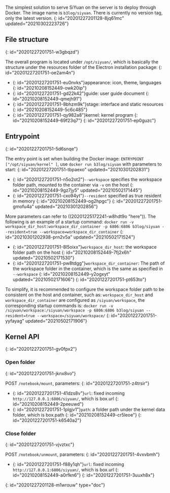 The simplest solution to serve SiYuan on the server is to deploy through Docker. The image name is `b3log/siyuan`. There is currently no version tag, only the latest version.
{: id="20201227201128-8jq61mc" updated="20210302223726"}

## File structure
{: id="20201227201751-w3gbqzd"}

The overall program is located under `/opt/siyuan/`, which is basically the structure under the resources folder of the Electron installation package:
{: id="20201227201751-oe2am4n"}

* {: id="20201227201751-eu0nvks"}appearance: icon, theme, languages
  {: id="20210208152449-owk20ip"}
* {: id="20201227201751-gd22k42"}guide: user guide document
  {: id="20210208152449-qmejh91"}
* {: id="20201227201751-8bhzm9k"}stage: interface and static resources
  {: id="20210208152449-5c6c485"}
* {: id="20201227201751-qy982a8"}kernel: kernel program
  {: id="20210208152449-69f23q7"}
{: id="20201227201751-ep0guzc"}

## Entrypoint
{: id="20201227201751-5d6snqe"}

The entry point is set when building the Docker image: `ENTRYPOINT ["/opt/siyuan/kernel" ]`, use `docker run b3log/siyuan` with parameters to start:
{: id="20201227201751-tbpaexo" updated="20210301202831"}

* {: id="20201227201751-n5o2ot2"}`--workspace` specifies the workspace folder path, mounted to the container via `-v` on the host
  {: id="20210208152449-9gz7jy5" updated="20210502171445"}
* {: id="20201227201751-cxo94yt"}`--resident` specified as true resident in memory
  {: id="20210208152449-og2hpgc"}
{: id="20201227201751-gmofu4a" updated="20210301202856"}

More parameters can refer to ((20201225172241-w8hdt9o "here")). The following is an example of a startup command: `docker run -v workspace_dir_host:workspace_dir_container -p 6806:6806 b3log/siyuan --resident=true --workspace=workspace_dir_container`
{: id="20210301202938-prn2v5a" updated="20210502171524"}

* {: id="20201227201751-8l5oixx"}`workspace_dir_host`: the workspace folder path on the host
  {: id="20210208152449-7fj2x6h" updated="20210502171530"}
* {: id="20201227201751-pw8tdgg"}`workspace_dir_container`: The path of the workspace folder in the container, which is the same as specified in `--workspace`
  {: id="20210208152449-y2ogxyt" updated="20210502171606"}
{: id="20201227201751-pt653to"}

To simplify, it is recommended to configure the workspace folder path to be consistent on the host and container, such as: `workspace_dir_host` and `workspace_dir_container` are configured as `/siyuan/workspace`, the corresponding startup commands is: `docker run -v /siyuan/workspace:/siyuan/workspace -p 6806:6806 b3log/siyuan --resident=true --workspace=/siyuan/workspace/`
{: id="20201227201751-yyfayag" updated="20210502171906"}

## Kernel API
{: id="20201227201751-gv0fpx2"}

### Open folder
{: id="20201227201751-jknx8vo"}

POST `/notebook/mount`, parameters:
{: id="20201227201751-z4trsir"}

* {: id="20201227201751-41dzs8v"}`url`: fixed incoming `http://127.0.0.1:6806/siyuan/`, which is box.url
  {: id="20210208152449-2peeuwd"}
* {: id="20201227201751-1plgjv1"}`path`: a folder path under the kernel data folder, which is box.path
  {: id="20210208152449-cr5leoe"}
{: id="20201227201751-k6540a2"}

### Close folder
{: id="20201227201751-vjvztxc"}

POST `/notebook/unmount`, parameters:
{: id="20201227201751-4vxvbmh"}

* {: id="20201227201751-f88y1qh"}`url`: fixed incoming `http://127.0.0.1:6806/siyuan/`, which is box.url
  {: id="20210208152449-a0rfkn6"}
{: id="20201227201751-3uuxh8x"}


{: id="20201227201128-m1wrouw" type="doc"}
